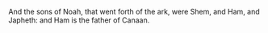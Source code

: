 And the sons of Noah, that went forth of the ark, were Shem, and Ham, and Japheth: and Ham is the father of Canaan.
